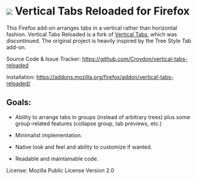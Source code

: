 # ![](https://github.com/Croydon/vertical-tabs-reloaded/blob/master/data/icon.png) Vertical Tabs Reloaded for Firefox

This Firefox add-on arranges tabs in a vertical rather than horizontal
fashion. Vertical Tabs Reloaded is a fork of [Vertical Tabs](https://addons.mozilla.org/firefox/addon/vertical-tabs/), which was discontinued. The original project is heavily inspired by the Tree Style Tab add-on.

Source Code & Issue Tracker: https://github.com/Croydon/vertical-tabs-reloaded

Installation: https://addons.mozilla.org/firefox/addon/vertical-tabs-reloaded/

## Goals:

* Ability to arrange tabs in groups (instead of arbitrary trees) plus
  some group-related features (collapse group, tab previews, etc.)

* Minimalist implementation.

* Native look and feel and ability to customize if wanted.

* Readable and maintainable code.

License: Mozilla Public License Version 2.0
